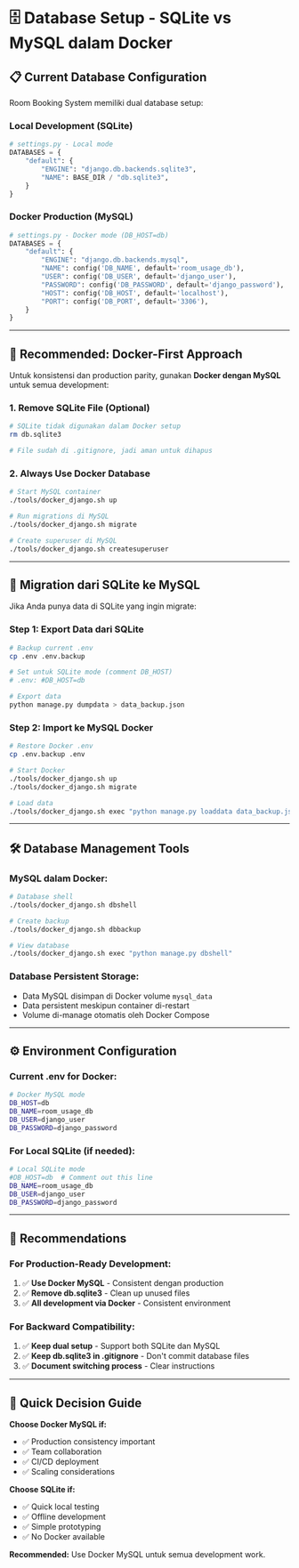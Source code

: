 # 🗄️ Database Setup - SQLite vs MySQL dalam Docker

## 📋 **Current Database Configuration**

Room Booking System memiliki dual database setup:

### **Local Development (SQLite)**
```python
# settings.py - Local mode
DATABASES = {
    "default": {
        "ENGINE": "django.db.backends.sqlite3",
        "NAME": BASE_DIR / "db.sqlite3",
    }
}
```

### **Docker Production (MySQL)**
```python
# settings.py - Docker mode (DB_HOST=db)
DATABASES = {
    "default": {
        "ENGINE": "django.db.backends.mysql",
        "NAME": config('DB_NAME', default='room_usage_db'),
        "USER": config('DB_USER', default='django_user'),
        "PASSWORD": config('DB_PASSWORD', default='django_password'),
        "HOST": config('DB_HOST', default='localhost'),
        "PORT": config('DB_PORT', default='3306'),
    }
}
```

---

## 🎯 **Recommended: Docker-First Approach**

Untuk konsistensi dan production parity, gunakan **Docker dengan MySQL** untuk semua development:

### **1. Remove SQLite File (Optional)**
```bash
# SQLite tidak digunakan dalam Docker setup
rm db.sqlite3

# File sudah di .gitignore, jadi aman untuk dihapus
```

### **2. Always Use Docker Database**
```bash
# Start MySQL container
./tools/docker_django.sh up

# Run migrations di MySQL
./tools/docker_django.sh migrate

# Create superuser di MySQL
./tools/docker_django.sh createsuperuser
```

---

## 🔄 **Migration dari SQLite ke MySQL**

Jika Anda punya data di SQLite yang ingin migrate:

### **Step 1: Export Data dari SQLite**
```bash
# Backup current .env
cp .env .env.backup

# Set untuk SQLite mode (comment DB_HOST)
# .env: #DB_HOST=db

# Export data
python manage.py dumpdata > data_backup.json
```

### **Step 2: Import ke MySQL Docker**
```bash
# Restore Docker .env
cp .env.backup .env

# Start Docker
./tools/docker_django.sh up
./tools/docker_django.sh migrate

# Load data
./tools/docker_django.sh exec "python manage.py loaddata data_backup.json"
```

---

## 🛠️ **Database Management Tools**

### **MySQL dalam Docker:**
```bash
# Database shell
./tools/docker_django.sh dbshell

# Create backup
./tools/docker_django.sh dbbackup

# View database
./tools/docker_django.sh exec "python manage.py dbshell"
```

### **Database Persistent Storage:**
- Data MySQL disimpan di Docker volume `mysql_data`
- Data persistent meskipun container di-restart
- Volume di-manage otomatis oleh Docker Compose

---

## ⚙️ **Environment Configuration**

### **Current .env for Docker:**
```bash
# Docker MySQL mode
DB_HOST=db
DB_NAME=room_usage_db
DB_USER=django_user
DB_PASSWORD=django_password
```

### **For Local SQLite (if needed):**
```bash
# Local SQLite mode
#DB_HOST=db  # Comment out this line
DB_NAME=room_usage_db
DB_USER=django_user
DB_PASSWORD=django_password
```

---

## 🎯 **Recommendations**

### **For Production-Ready Development:**
1. ✅ **Use Docker MySQL** - Consistent dengan production
2. ✅ **Remove db.sqlite3** - Clean up unused files
3. ✅ **All development via Docker** - Consistent environment

### **For Backward Compatibility:**
1. ✅ **Keep dual setup** - Support both SQLite dan MySQL
2. ✅ **Keep db.sqlite3 in .gitignore** - Don't commit database files
3. ✅ **Document switching process** - Clear instructions

---

## 🚀 **Quick Decision Guide**

**Choose Docker MySQL if:**
- ✅ Production consistency important
- ✅ Team collaboration 
- ✅ CI/CD deployment
- ✅ Scaling considerations

**Choose SQLite if:**
- ✅ Quick local testing
- ✅ Offline development
- ✅ Simple prototyping
- ✅ No Docker available

**Recommended:** Use Docker MySQL untuk semua development work.
